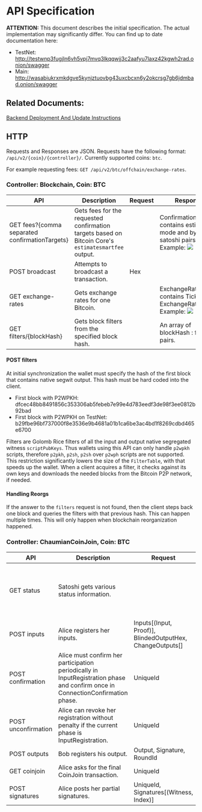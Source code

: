 # API Specification

**ATTENTION:** This document describes the initial specification. The actual implementation may significantly differ. You can find up to date documentation here:  
- TestNet: http://testwnp3fugjln6vh5vpj7mvq3lkqqwjj3c2aafyu7laxz42kgwh2rad.onion/swagger
- Main: http://wasabiukrxmkdgve5kynjztuovbg43uxcbcxn6y2okcrsg7gb6jdmbad.onion/swagger

## Related Documents:

[Backend Deployment And Update Instructions](https://github.com/zkSNACKs/WalletWasabi/blob/master/WalletWasabi.Documentation/BackendDeployment.md)

## HTTP

  Requests and Responses are JSON.
  Requests have the following format: `/api/v2/{coin}/{controller}/`.
  Currently supported coins: `btc`.
  
  For example requesting fees: `GET /api/v2/btc/offchain/exchange-rates`.

### Controller: Blockchain, Coin: BTC

| API | Description | Request | Response |
| --- | ---- | ---- | ---- |
| GET fees?{comma separated confirmationTargets} | Gets fees for the requested confirmation targets based on Bitcoin Core's `estimatesmartfee` output. |  | ConfirmationTarget[] contains estimation mode and byte per satoshi pairs. Example: ![](https://i.imgur.com/Ggmif3R.png) |
| POST broadcast | Attempts to broadcast a transaction. | Hex |  |
| GET exchange-rates | Gets exchange rates for one Bitcoin. |  | ExchangeRates[] contains Ticker and ExchangeRate pairs. Example: ![](https://i.imgur.com/Id9cqxq.png) |
| GET filters/{blockHash} | Gets block filters from the specified block hash. |  | An array of blockHash : filter pairs. |

#### POST filters

  At initial synchronization the wallet must specify the hash of the first block that contains native segwit output. This hash must be hard coded into the client.  
  - First block with P2WPKH: dfcec48bb8491856c353306ab5febeb7e99e4d783eedf3de98f3ee0812b92bad
  - First block with P2WPKH on TestNet: b29fbe96bf737000f8e3536e9b4681a01b1ca6be3ac4bd1f8269cdbd465e6700
  
  Filters are Golomb Rice filters of all the input and output native segregated witness `scriptPubKeys`. Thus wallets using this API can only handle `p2wpkh` scripts, therefore `p2pkh`, `p2sh`, `p2sh` over `p2wph` scripts are not supported. This restriction significantly lowers the size of the `FilterTable`, with that speeds up the wallet.
  When a client acquires a filter, it checks against its own keys and downloads the needed blocks from the Bitcoin P2P network, if needed. 
  
#### Handling Reorgs

  If the answer to the `filters` request is not found, then the client steps back one block and queries the filters with that previous hash. This can happen multiple times. This will only happen when blockchain reorganization happened. 

### Controller: ChaumianCoinJoin, Coin: BTC

| API | Description | Request | Response |
| --- | ---- | ---- | ---- |
| GET status | Satoshi gets various status information. | | CurrentPhase, Denomination, RegisteredPeerCount, RequiredPeerCount, ForcedRoundStartMinutesLeft, MaximumInputCountPerPeer, FeePerInputs, FeePerOutputs, CoordinatorFee, Version |
| POST inputs | Alice registers her inputs. | Inputs[(Input, Proof)], BlindedOutputHex, ChangeOutputs[] | SignedBlindedOutput, UniqueId |
| POST confirmation | Alice must confirm her participation periodically in InputRegistration phase and confirm once in ConnectionConfirmation phase. | UniqueId | Phase |
| POST unconfirmation | Alice can revoke her registration without penalty if the current phase is InputRegistration. | UniqueId | |
| POST outputs | Bob registers his output. | Output, Signature, RoundId | |
| GET coinjoin | Alice asks for the final CoinJoin transaction. | UniqueId | Transaction |
| POST signatures | Alice posts her partial signatures. | UniqueId, Signatures[(Witness, Index)] | |
